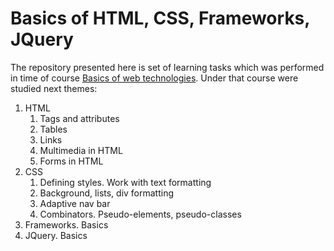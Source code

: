 # Basics of HTML, CSS, Frameworks, JQuery
The repository presented here is set of learning tasks which was performed in time of course <a href="https://www.dist.it-academy.by/course/asp-net-developer/proektirovanie-veb-stranits-dlya-programmistov-/">Basics of web technologies</a>. Under that course were studied next themes:
 <ol>
<li>HTML
<ol>
<li>Tags and attributes</li>
<li>Tables</li>
<li>Links</li>
<li>Multimedia in HTML</li>
<li>Forms in HTML</li>
</ol>
</li>
<li>CSS
 <ol>
<li>Defining styles. Work with text formatting</li>
<li>Background, lists, div formatting</li>
<li>Adaptive nav bar</li>
<li>Combinators. Pseudo-elements, pseudo-classes</li>
</ol>
</li>
<li>Frameworks. Basics</li>
<li>JQuery. Basics</li>
</ol>
